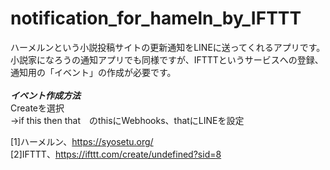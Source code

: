 # notification_for_hameln_by_IFTTT
  ハーメルンという小説投稿サイトの更新通知をLINEに送ってくれるアプリです。小説家になろうの通知アプリでも同様ですが、IFTTTというサービスへの登録、通知用の「イベント」の作成が必要です。<br><br>
  <b>***イベント作成方法***</b><br>
  Createを選択<br>
  ->if this then that　のthisにWebhooks、thatにLINEを設定<br>

[1]ハーメルン、https://syosetu.org/<br>
[2]IFTTT、https://ifttt.com/create/undefined?sid=8
